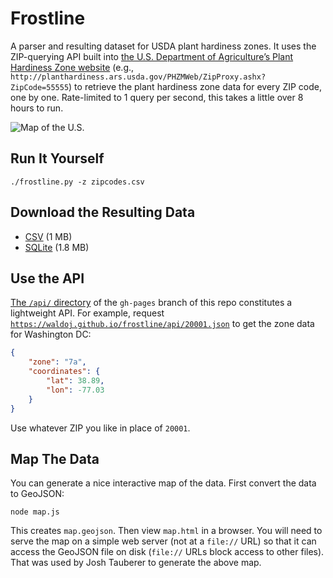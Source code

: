 # Frostline

A parser and resulting dataset for USDA plant hardiness zones.  It uses the ZIP-querying API built into [the U.S. Department of Agriculture’s Plant Hardiness Zone website](http://planthardiness.ars.usda.gov/) (e.g., `http://planthardiness.ars.usda.gov/PHZMWeb/ZipProxy.ashx?ZipCode=55555`) to retrieve the plant hardiness zone data for every ZIP code, one by one. Rate-limited to 1 query per second, this takes a little over 8 hours to run.

![Map of the U.S.](https://cloud.githubusercontent.com/assets/656758/8011208/c1b7ea48-0b84-11e5-967b-a496cdfe0fe0.jpg)

## Run It Yourself

`./frostline.py -z zipcodes.csv`

## Download the Resulting Data

* [CSV](hardiness_zones.csv) (1 MB)
* [SQLite](hardiness_zones.sqlite) (1.8 MB)

## Use the API

[The `/api/` directory](https://github.com/waldoj/frostline/tree/gh-pages/api) of the `gh-pages` branch of this repo constitutes a lightweight API. For example, request [`https://waldoj.github.io/frostline/api/20001.json`](https://waldoj.github.io/frostline/api/20001.json) to get the zone data for Washington DC:

```json
{
    "zone": "7a",
    "coordinates": {
        "lat": 38.89,
        "lon": -77.03
    }
}
```

Use whatever ZIP you like in place of `20001`.

## Map The Data

You can generate a nice interactive map of the data. First convert the data to GeoJSON:

```
node map.js
```

This creates `map.geojson`. Then view `map.html` in a browser. You will need to serve the map on a simple web server (not at a `file://` URL) so that it can access the GeoJSON file on disk (`file://` URLs block access to other files). That was used by Josh Tauberer to generate the above map.
